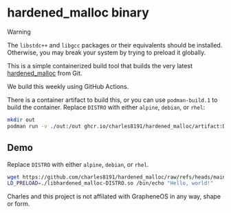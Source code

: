 # hardened_malloc binary 

> [!WARNING]  
> The `libstdc++` and `libgcc` packages or their equivalents should be installed. Otherwise, you may break your system by trying to preload it globally.

This is a simple containerized build tool that builds the very latest [hardened_malloc](https://github.com/GrapheneOS/hardened_malloc) from Git.

We build this weekly using GitHub Actions.

There is a container artifact to build this, or you can use `podman-build.1` to build the container. Replace `DISTRO` with either `alpine`, `debian`, or `rhel`:

```bash
mkdir out
podman run -v ./out:/out ghcr.io/charles8191/hardened_malloc/artifact:DISTRO
```

## Demo

Replace `DISTRO` with either `alpine`, `debian`, or `rhel`.

```bash
wget https://github.com/charles8191/hardened_malloc/raw/refs/heads/main/libhardened_malloc-DISTRO.so
LD_PRELOAD=./libhardened_malloc-DISTRO.so /bin/echo "Hello, world!"
```

Charles and this project is not affilated with GrapheneOS in any way, shape or form.